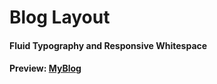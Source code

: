 # Blog Layout
#### Fluid Typography and Responsive Whitespace 

#### Preview: [MyBlog](https://mblg.netlify.app)
